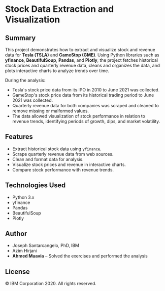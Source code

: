 # Stock Data Extraction and Visualization

## Summary
This project demonstrates how to extract and visualize stock and revenue data for **Tesla (TSLA)** and **GameStop (GME)**. Using Python libraries such as **yfinance**, **BeautifulSoup**, **Pandas**, and **Plotly**, the project fetches historical stock prices and quarterly revenue data, cleans and organizes the data, and plots interactive charts to analyze trends over time.

During the analysis:
- Tesla's stock price data from its IPO in 2010 to June 2021 was collected.
- GameStop's stock price data from its historical trading period to June 2021 was collected.
- Quarterly revenue data for both companies was scraped and cleaned to remove missing or malformed values.
- The data allowed visualization of stock performance in relation to revenue trends, identifying periods of growth, dips, and market volatility.

## Features
- Extract historical stock data using `yfinance`.
- Scrape quarterly revenue data from web sources.
- Clean and format data for analysis.
- Visualize stock prices and revenue in interactive charts.
- Compare stock performance with revenue trends.

## Technologies Used
- Python 3.x
- yfinance
- Pandas
- BeautifulSoup
- Plotly

## Author
- Joseph Santarcangelo, PhD, IBM
- Azim Hirjani
- **Ahmed Muavia** – Solved the exercises and performed the analysis

## License
© IBM Corporation 2020. All rights reserved.
